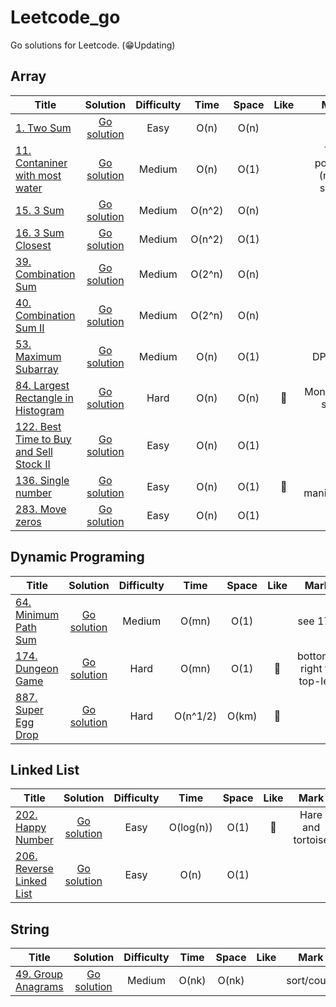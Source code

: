
# Leetcode_go
Go solutions for Leetcode. (😁Updating) 


## Array

| Title | Solution | Difficulty | Time | Space | Like | Mark |
| ----- | :--------: | :----------: | :----: | :-----: | :---: | :----------: |
|[1. Two Sum](https://leetcode.com/problems/two-sum/)| [Go solution](https://github.com/calmbryan/Leetcode_Go/blob/master/array/1.Twosum.go)| Easy | O(n)| O(n)|||
|[11. Contaniner with most water](https://leetcode.com/problems/container-with-most-water/)| [Go solution](https://github.com/calmbryan/Leetcode_Go/blob/master/array/11.Container_With_Most_Water.go)| Medium| O(n)| O(1)||Two pointers (move small)|
|[15. 3 Sum](https://leetcode.com/problems/3sum)| [Go solution](https://github.com/calmbryan/Leetcode_Go/blob/master/array/15.3sum.go)| Medium | O(n^2)| O(n)|||
|[16. 3 Sum Closest](https://leetcode.com/problems/3sum-closest)| [Go solution](https://github.com/calmbryan/Leetcode_Go/blob/master/array/16.3Sum_Closest.go)| Medium | O(n^2)| O(1)|||
|[39. Combination Sum](https://leetcode.com/problems/combination-sum)| [Go solution](https://github.com/calmbryan/Leetcode_Go/blob/master/array/39.Combination_sum.go)| Medium | O(2^n)| O(n)|||
|[40. Combination Sum II](https://leetcode.com/problems/combination-sum-ii)| [Go solution](https://github.com/calmbryan/Leetcode_Go/blob/master/array/40.Combination_sum2.go)| Medium | O(2^n)| O(n)|||
|[53. Maximum Subarray](https://leetcode.com/problems/maximum-subarray)| [Go solution](https://github.com/calmbryan/Leetcode_Go/blob/master/array/53.Maximum_Subarray.go)| Medium | O(n)| O(1)||DP or CC|
|[84. Largest Rectangle in Histogram](https://leetcode.com/problems/largest-rectangle-in-histogram/)| [Go solution](https://github.com/calmbryan/Leetcode_Go/blob/master/array/84.Largest_Rectangle_in_Histogram.go)| Hard | O(n)| O(n)|🌹|Monotonous stack|
|[122. Best Time to Buy and Sell Stock II](https://leetcode.com/problems/best-time-to-buy-and-sell-stock-ii/)| [Go solution](https://github.com/calmbryan/Leetcode_Go/blob/master/array/122.Best_Time_to_Buy_and_Sell_II.go)| Easy | O(n)| O(1)|||
|[136. Single number](https://leetcode.com/problems/single-number/)| [Go solution](https://github.com/calmbryan/Leetcode_Go/blob/master/array/122.Best_Time_to_Buy_and_Sell_II.go)| Easy | O(n)| O(1)|🌹|Bit manipulation|
|[283. Move zeros](https://leetcode.com/problems/move-zeros/)| [Go solution](https://github.com/calmbryan/Leetcode_Go/blob/master/array/84.Largest_Rectangle_in_Histogram.go)| Easy | O(n)| O(1)|||

## Dynamic Programing

| Title | Solution | Difficulty | Time | Space | Like | Mark |
| ----- | :--------: | :----------: | :----: | :-----: | :-----: | :----------: |
|[64. Minimum Path Sum](https://leetcode.com/problems/minimum-path-sum/)| [Go solution](https://github.com/calmbryan/Leetcode_Go/blob/master/dp/64.Minimum_Path_Sum.go)| Medium | O(mn)| O(1)|| see 174 |
|[174. Dungeon Game](https://leetcode.com/problems/dungeon-game/)| [Go solution](https://github.com/calmbryan/Leetcode_Go/blob/master/dp/174.Dungeon_Game.go)| Hard | O(mn)| O(1)|🌹| bottom-right to top-left|
|[887. Super Egg Drop](https://leetcode.com/problems/super-egg-drop/)| [Go solution](https://github.com/calmbryan/Leetcode_Go/blob/master/dp/887.Super_Egg_Drop.go)| Hard | O(n^1/2)| O(km)|🌹||

## Linked List

| Title | Solution | Difficulty | Time | Space | Like | Mark |
| ----- | :--------: | :----------: | :----: | :-----: | :-----: | :----------: |
|[202. Happy Number](https://leetcode.com/problems/happy-number/)| [Go solution](https://github.com/calmbryan/Leetcode_Go/blob/master/array/202.Happy_Number.go)| Easy | O(log(n)) | O(1)|🌹|Hare and tortoise|
|[206. Reverse Linked List](https://leetcode.com/problems/reverse-linked-list/)| [Go solution](https://github.com/calmbryan/Leetcode_Go/blob/master/linkedlist/206.Reverse_Linked_List.go)| Easy | O(n) | O(1)|||

## String

| Title | Solution | Difficulty | Time | Space | Like | Mark |
| ----- | :--------: | :----------: | :----: | :-----: | :-----: | :----------: |
|[49. Group Anagrams](https://leetcode.com/problems/group-anagrams/)| [Go solution](https://github.com/calmbryan/Leetcode_Go/blob/master/string/49._Group_Anagrams.go)| Medium | O(nk) | O(nk)|| sort/count|